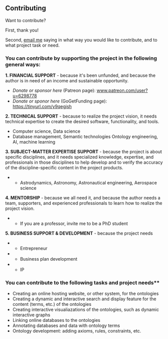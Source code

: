 ## Contributing

Want to contribute?

First, thank you!

Second, [email me](mailto:rrovetto@terpalum.umd.edu) saying in what way you would like to contribute, and to what project task or need.

### You can contribute by supporting the project in the following general ways:

**1. FINANCIAL SUPPORT** - because it's been unfunded, and because the author is in need of an income and sustainable opportunity.
* *Donate or sponsor here* (Patreon page): www.patreon.com/user?u=6298778
* *Donate or sponor here* (GoGetFunding page): https://tinyurl.com/y9qegjsh 


**2. TECHNICAL SUPPORT** - because to realize the project vision, it needs technical expertise to create the desired software, functionality, and tools.
* Computer science, Data science
* Database management, Semantic technologies Ontology engineering, AI, machine learning


**3. SUBJECT-MATTER EXPERTISE SUPPORT** - because the project is about specific disciplines, and it needs specialized knowledge, expertise, and professionals in those disciplines to help develop and to verify the accuracy of the discipline-specific content in the project products.
* * Astrodynamics, Astronomy, Astronautical engineering, Aerospace science


**4. MENTORSHIP** - because we all need it, and because the author needs a team, supporters, and experienced professionals to learn how to realize the project vision.
* * If you are a professor, invite me to be a PhD student


**5. BUSINESS SUPPORT & DEVELOPMENT** - because the project needs
* * Entrepreneur
* * Business plan development
* * IP


### You can contribute to the following tasks and project needs**
* Creating an online hosting website, or other system, for the ontologies
* Creating a dynamic and interactive search and display feature for the content (terms, etc.) of the ontologies
* Creating interactive visualiazations of the ontologies, such as dynamic interactive graphs
* Linking online databases to the ontologies
* Annotating databases and data with ontology terms
* Ontology development: adding axioms, rules, constraints, etc.
